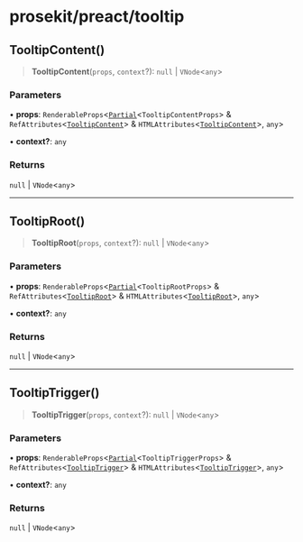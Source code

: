 # prosekit/preact/tooltip

<a id="TooltipContent" name="TooltipContent"></a>

## TooltipContent()

> **TooltipContent**(`props`, `context`?): `null` \| `VNode`\<`any`\>

### Parameters

• **props**: `RenderableProps`\<[`Partial`](https://www.typescriptlang.org/docs/handbook/utility-types.html#partialtype)\<`TooltipContentProps`\> & `RefAttributes`\<[`TooltipContent`](../lit/tooltip.md#TooltipContent)\> & `HTMLAttributes`\<[`TooltipContent`](../lit/tooltip.md#TooltipContent)\>, `any`\>

• **context?**: `any`

### Returns

`null` \| `VNode`\<`any`\>

***

<a id="TooltipRoot" name="TooltipRoot"></a>

## TooltipRoot()

> **TooltipRoot**(`props`, `context`?): `null` \| `VNode`\<`any`\>

### Parameters

• **props**: `RenderableProps`\<[`Partial`](https://www.typescriptlang.org/docs/handbook/utility-types.html#partialtype)\<`TooltipRootProps`\> & `RefAttributes`\<[`TooltipRoot`](../lit/tooltip.md#TooltipRoot)\> & `HTMLAttributes`\<[`TooltipRoot`](../lit/tooltip.md#TooltipRoot)\>, `any`\>

• **context?**: `any`

### Returns

`null` \| `VNode`\<`any`\>

***

<a id="TooltipTrigger" name="TooltipTrigger"></a>

## TooltipTrigger()

> **TooltipTrigger**(`props`, `context`?): `null` \| `VNode`\<`any`\>

### Parameters

• **props**: `RenderableProps`\<[`Partial`](https://www.typescriptlang.org/docs/handbook/utility-types.html#partialtype)\<`TooltipTriggerProps`\> & `RefAttributes`\<[`TooltipTrigger`](../lit/tooltip.md#TooltipTrigger)\> & `HTMLAttributes`\<[`TooltipTrigger`](../lit/tooltip.md#TooltipTrigger)\>, `any`\>

• **context?**: `any`

### Returns

`null` \| `VNode`\<`any`\>
